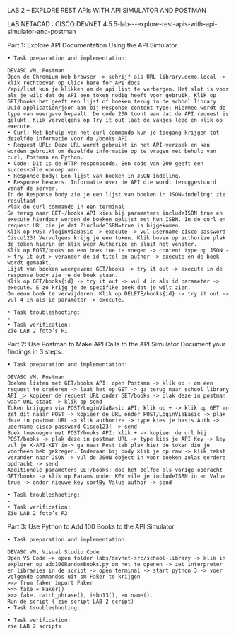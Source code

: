 LAB 2 – EXPLORE REST APIs WITH API SIMULATOR AND POSTMAN

  LAB NETACAD : CISCO DEVNET 4.5.5-lab---explore-rest-apis-with-api-simulator-and-postman

  Part 1: Explore API Documentation Using the API Simulator 

    • Task preparation and implementation: 

    DEVASC VM, Postman
    Open de Chromium Web browser -> schrijf als URL library.demo.local -> klik rechtboven op Click here for API docs
    /api/list kun je klikken om de api list te verbergen. Het slot is voor als je wilt dat de API een token nodig heeft voor gebruik. Klik op GET/books het geeft een lijst of boeken terug in de school library. Duid application/json aan bij Response content type; Hiermee wordt de type van weergave bepaalt. De code 200 toont aan dat de API request is gelukt. Klik vervolgens op Try it out laat de vakjes leeg en klik op execute.
    • Curl: Met behulp van het curl-commando kun je toegang krijgen tot dezelfde informatie voor de /books API.
    • Request URL: Deze URL wordt gebruikt in het API-verzoek en kan worden gebruikt om dezelfde informatie op te vragen met behulp van curl, Postman en Python.
    • Code: Dit is de HTTP-responscode. Een code van 200 geeft een succesvolle oproep aan.
    • Response body: Een lijst van boeken in JSON-indeling.
    • Response headers: Informatie over de API die wordt teruggestuurd vanaf de server.
    In de Response body zie je een lijst van boeken in JSON-indeling: zie resultaat
    Plak de curl commando in een terminal 
    Ga terug naar GET-/books API kies bij parameters includeISBN true en execute hierdoor worden de boeken gelijst met hun ISBN. In de curl en request URL zie je dat ?includeISBN=true is bijgekomen.
    Klik op POST /loginViaBasic -> execute -> vul username cisco password Cisco123! Vervolgens krijg je een token. Klik boven op authorize plak de token hierin en klik weer Authorize en sluit het venster.
    Klik op POST/books om een boek toe te voegen -> content type op JSON -> try it out > verander de id titel en author -> execute en de boek wordt gemaakt.
    Lijst van boeken weergeven: GET/books -> try it out -> execute in de response body zie je de boek staan.
    Klik op GET/books{id} -> try it out -> vul 4 in als id parameter -> execute. E zo krijg je de specifike boek dat je wilt zien.
    Om eenn boek te verwijderen. Klik op DELETE/books{id} -> try it out -> vul 4 in als id parameter -> execute. 

    • Task troubleshooting:
    -
    • Task verification:
    Zie LAB 2 foto’s P1


  Part 2: Use Postman to Make API Calls to the API Simulator Document your findings in 3 steps:

    • Task preparation and implementation: 

    DEVASC VM, Postman
    Boeken listen met GET/books API: open Postamn -> klik op + om een request te creëeren -> laat het op GET -> ga terug naar school library API _> kopieer de request URL onder GET/books -> plak deze in postman waar URL staat -> klik op send 
    Token krijggen via POST/LoginViaBasic API: klik op + -> klik op GET en zet dit naaar POST -> kopieer de URL onder POST/LoginViaBasic -> plak deze in postman URL -> klik authorize -> type kies je basis Auth -> username cisco password Cisco123! -> send
    Boek toevoegen met POST/books API: klik + -> kopieer de url bij POST/books -> plak deze in postman URL -> type kies je API Key -> key vul je X-API-KEY in-> ga naar Post tab plak hier de token die je voorheen heb gekregen. Inderaan bij body klik je op raw -> klik tekst verander naar JSON -> vul de JSON object in voor boeken zolas eerdere opdracht -> send
    Additionele parameters GET/books: doe het zelfde als vorige opdracht GET/books -> klik op Params onder KEY vile je includeISBN in en Value true -> onder nieuwe key sortBy Value author -> send 

    • Task troubleshooting:
    -
    • Task verification:
    Zie LAB 2 foto’s P2

  Part 3: Use Python to Add 100 Books to the API Simulator 

    • Task preparation and implementation: 

    DEVASC VM, Visual Studio Code
    Open VS Code –> open folder labs/devnet-src/school-library -> klik in explorer op add100RandomBooks.py om het te openen -> zet interpreter en libraries in de script -> open terminal -> start python 3 -> voer volgende commandos uit om Faker te krijgen 
    >>> from faker import Faker
    >>> fake = Faker()
    >>> fake. catch_phrase(), isbn13(), en name().
    Run de script ( zie script LAB 2 script)
    • Task troubleshooting:
    -
    • Task verification:
    zie LAB 2 scripts
